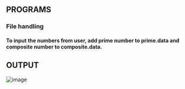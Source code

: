 <h2> PROGRAMS </h2>
<h3> File handling </h3>
<h4>       To input the numbers from user, add prime number to prime.data and composite number to composite.data.
  
<h2> OUTPUT </h2>

![image](https://user-images.githubusercontent.com/84262256/159305984-acc9aeed-b3c3-40d8-a916-7310c5127929.png)
